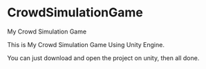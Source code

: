 # CrowdSimulationGame
My Crowd Simulation Game

This is My Crowd Simulation Game Using Unity Engine.

You can just download and open the project on unity, then all done.
